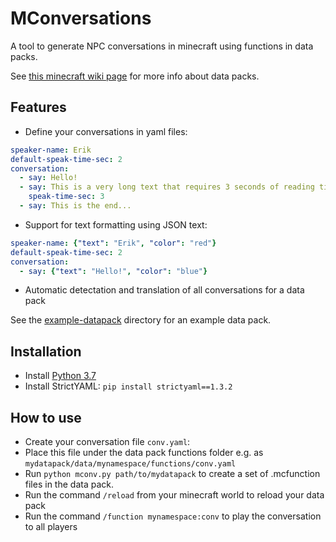 # MConversations
A tool to generate NPC conversations in minecraft using functions in data packs.

See [this minecraft wiki page](https://minecraft.gamepedia.com/Data_Pack) for more info about data packs.

## Features
- Define your conversations in yaml files:
```yaml
speaker-name: Erik
default-speak-time-sec: 2
conversation:
  - say: Hello!
  - say: This is a very long text that requires 3 seconds of reading time
    speak-time-sec: 3
  - say: This is the end...
```

- Support for text formatting using JSON text:
```yaml
speaker-name: {"text": "Erik", "color": "red"}
default-speak-time-sec: 2
conversation:
  - say: {"text": "Hello!", "color": "blue"}
```
- Automatic detectation and translation of all conversations for a data pack

See the [example-datapack](./example-datapack) directory for an example data pack.

## Installation
- Install [Python 3.7](https://www.python.org/downloads/release/python-379/)
- Install StrictYAML:
`pip install strictyaml==1.3.2`

## How to use
- Create your conversation file `conv.yaml`:
- Place this file under the data pack functions folder
  e.g. as `mydatapack/data/mynamespace/functions/conv.yaml`
- Run `python mconv.py path/to/mydatapack` to create a set of .mcfunction files in the data pack.
- Run the command `/reload` from your minecraft world to reload your data pack
- Run the command `/function mynamespace:conv` to play the conversation to all players



